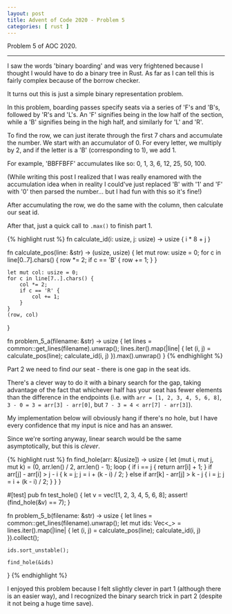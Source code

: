 ```yaml
---
layout: post
title: Advent of Code 2020 - Problem 5
categories: [ rust ]
---
```


Problem 5 of AOC 2020.

---

I saw the words 'binary boarding' and was very frightened because I
thought I would have to do a binary tree in Rust. As far as I can tell
this is fairly complex because of the borrow checker.

It turns out this is just a simple binary representation problem.

In this problem, boarding passes specify seats via a series of 'F's
and 'B's, followed by 'R's and 'L's. An 'F' signifies being in the low
half of the section, while a 'B' signifies being in the high half, and
similarly for 'L' and 'R'.

To find the row, we can just iterate through the first 7 chars and
accumulate the number. We start with an accumulator of 0. For every
letter, we multiply by 2, and if the letter is a 'B' (corresponding to
1), we add 1.

For example, 'BBFFBFF' accumulates like so: 0, 1, 3, 6, 12, 25, 50, 100.

(While writing this post I realized that I was really enamored with
the accumulation idea when in reality I could've just replaced 'B'
with '1' and 'F' with '0' then parsed the number... but I had fun with
this so it's fine!)

After accumulating the row, we do the same with the column, then
calculate our seat id.

After that, just a quick call to `.max()` to finish part 1.

{% highlight rust %}
fn calculate_id(i: usize, j: usize) -> usize {
    i * 8 + j
}

fn calculate_pos(line: &str) -> (usize, usize) {
    let mut row: usize = 0;
    for c in line[0..7].chars() {
        row *= 2;
        if c == 'B' {
            row += 1;
        }
    }

    let mut col: usize = 0;
    for c in line[7..].chars() {
        col *= 2;
        if c == 'R' {
            col += 1;
        }
    }
    (row, col)
}

fn problem_5_a(filename: &str) -> usize {
    let lines = common::get_lines(filename).unwrap();
    lines.iter().map(|line| {
        let (i, j) = calculate_pos(line);
        calculate_id(i, j)
    }).max().unwrap()
}
{% endhighlight %}


Part 2 we need to find *our* seat - there is one gap in the seat ids.

There's a clever way to do it with a binary search for the gap, taking
advantage of the fact that whichever half has your seat has fewer
elements than the difference in the endpoints (i.e. with `arr = [1, 2,
3, 4, 5, 6, 8]`, `3 - 0 = 3 = arr[3] - arr[0]`, but `7 - 3 = 4 < arr[7] - arr[3]`).

My implementation below will obviously hang if there's no hole, but I
have every confidence that my input is nice and has an answer.

Since we're sorting anyway, linear search would be the same
asymptotically, but this is *clever*.

{% highlight rust %}
fn find_hole(arr: &[usize]) -> usize {
    let (mut i, mut j, mut k) = (0, arr.len() / 2, arr.len() - 1);
    loop {
        if i == j {
            return arr[i] + 1;
        }
        if arr[j] - arr[i] > j - i {
            k = j;
            j = i + (k - i) / 2;
        } else if arr[k] - arr[j] > k - j {
            i = j;
            j = i + (k - i) / 2;
        }
    }
}

#[test]
pub fn test_hole() {
    let v = vec![1, 2, 3, 4, 5, 6, 8];
    assert!(find_hole(&v) == 7);
}

fn problem_5_b(filename: &str) -> usize {
    let lines = common::get_lines(filename).unwrap();
    let mut ids: Vec<_> = lines.iter().map(|line| {
        let (i, j) = calculate_pos(line);
        calculate_id(i, j)
    }).collect();
    
    ids.sort_unstable();

    find_hole(&ids)
}
{% endhighlight %}

I enjoyed this problem because I felt slightly clever in part 1
(although there is an easier way), and I recognized the binary search
trick in part 2 (despite it not being a huge time save).
